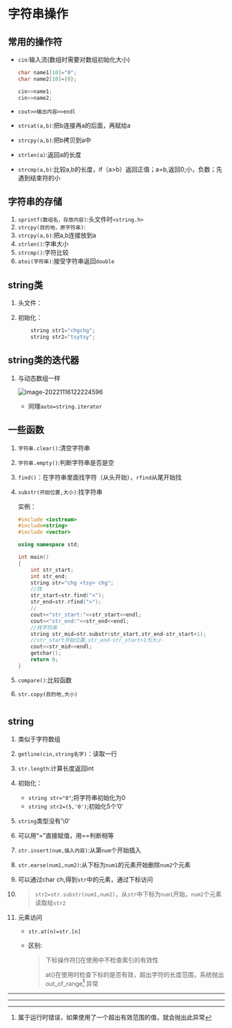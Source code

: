 # 字符串操作

## 常用的操作符

- `cin`:输入流(数组时需要对数组初始化大小)

  ```c
  char name1[10]="0";
  char name2[10]={0};
  
  cin>>name1;
  cin>>name2;
  
  ```

- `cout>>输出内容>>endl`

- `strcat(a,b)`:把b连接再a的后面，再赋给a

- `strcpy(a,b)`:把b拷贝到a中

- `strlen(a)`:返回a的长度

- `strcmp(a,b)`:比较a,b的长度，if（a>b）返回正值；a=b,返回0;小，负数；先遇到结束符的小

## 字符串的存储

1. `sprintf(数组名，存放内容)`:头文件时`<string.h>`
2. `strcpy(目的地，原字符串)`:
3. `strcpy(a,b)`:把a,b连接放到a
4. `strlen()`:字串大小
5. `strcmp()`:字符比较
6. `atoi(字符串)`:接受字符串返回`double`

## string类

1. 头文件：<string>

2. 初始化：

   ```c++
       string str1="chgchg";
       string str2="tsytsy";
   ```


## string类的迭代器

1. 与动态数组一样

   ![image-20221116122224596](C:\Users\12414\Desktop\笔记\c++\字符串操作.assets\image-20221116122224596.png)

   - 同理`auto=string.iterator`

## 一些函数

1. `字符串.clear()`:清空字符串

2. `字符串.empty()`:判断字符串是否是空

3. `find()`：在字符串里面找字符（从头开始），`rfind`从尾开始找

4. `substr(开始位置,大小)`:找字符串

   实例：

   ```c++
   #include <iostream>
   #include<string>
   #include <vector>
   
   using namespace std;
   
   int main()
   {
       int str_start;
       int str_end;
       string str="chg <tsy> chg";
       //找
       str_start=str.find("<");
       str_end=str.rfind(">");
       //
       cout<<"str_start:"<<str_start<<endl;
       cout<<"str_end:"<<str_end<<endl;
       //找字符串
       string str_mid=str.substr(str_start,str_end-str_start+1);
       //str_start开始位置,str_end-str_start+1为大小
       cout<<str_mid<<endl;
       getchar();
       return 0;
   }
   ```

5. `compare()`:比较函数

6. `str.copy(目的地,大小)`

   ```c++
   
   ```

   
## string 

1. 类似于字符数组

2. `getline(cin,string名字)`：读取一行

3. `str.length`:计算长度返回int

4. 初始化：

   - `string str="0"`;将字符串初始化为0
   - `string str2=(5,'0')`;初始化5个’0‘

5. `string`类型没有’\0‘

6. 可以用“=”直接赋值，用==判断相等

7. `str.insert(num,插入内容)`:从第`num`个开始插入

8. `str.earse(num1,num2)`:从下标为`num1`的元素开始删除`num2`个元素

9. 可以通过char ch,得到`str`中的元素，通过下标访问 

10. > `str2=str.substr(num1,num2)`，从`str`中下标为`num1`开始，`num2`个元素读取给`str2`

11. 元素访问

    - `str.at(n)=str.[n]`

    - 区别:

      > 下标操作符[]在使用中不检查索引的有效性
      >
      > at()在使用时检查下标的是否有效，超出字符的长度范围，系统抛出 out_of_range[^1 ] 异常



____

____



[^1 ]: 属于运行时错误，如果使用了一个超出有效范围的值，就会抛出此异常
